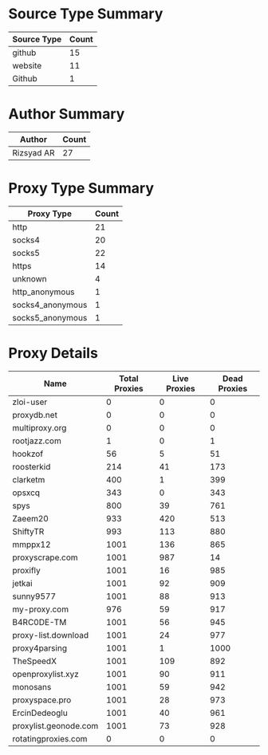 # Source Type Summary

| Source Type | Count |
|-------------|-------|
| github | 15 |
| website | 11 |
| Github | 1 |


# Author Summary

| Author | Count |
|--------|-------|
| Rizsyad AR | 27 |


# Proxy Type Summary

| Proxy Type | Count |
|------------|-------|
| http | 21 |
| socks4 | 20 |
| socks5 | 22 |
| https | 14 |
| unknown | 4 |
| http_anonymous | 1 |
| socks4_anonymous | 1 |
| socks5_anonymous | 1 |


# Proxy Details

| Name | Total Proxies | Live Proxies | Dead Proxies |
|------|---------------|--------------|---------------|
| zloi-user | 0 | 0 | 0 |
| proxydb.net | 0 | 0 | 0 |
| multiproxy.org | 0 | 0 | 0 |
| rootjazz.com | 1 | 0 | 1 |
| hookzof | 56 | 5 | 51 |
| roosterkid | 214 | 41 | 173 |
| clarketm | 400 | 1 | 399 |
| opsxcq | 343 | 0 | 343 |
| spys | 800 | 39 | 761 |
| Zaeem20 | 933 | 420 | 513 |
| ShiftyTR | 993 | 113 | 880 |
| mmppx12 | 1001 | 136 | 865 |
| proxyscrape.com | 1001 | 987 | 14 |
| proxifly | 1001 | 16 | 985 |
| jetkai | 1001 | 92 | 909 |
| sunny9577 | 1001 | 88 | 913 |
| my-proxy.com | 976 | 59 | 917 |
| B4RC0DE-TM | 1001 | 56 | 945 |
| proxy-list.download | 1001 | 24 | 977 |
| proxy4parsing | 1001 | 1 | 1000 |
| TheSpeedX | 1001 | 109 | 892 |
| openproxylist.xyz | 1001 | 90 | 911 |
| monosans | 1001 | 59 | 942 |
| proxyspace.pro | 1001 | 28 | 973 |
| ErcinDedeoglu | 1001 | 40 | 961 |
| proxylist.geonode.com | 1001 | 73 | 928 |
| rotatingproxies.com | 0 | 0 | 0 |
